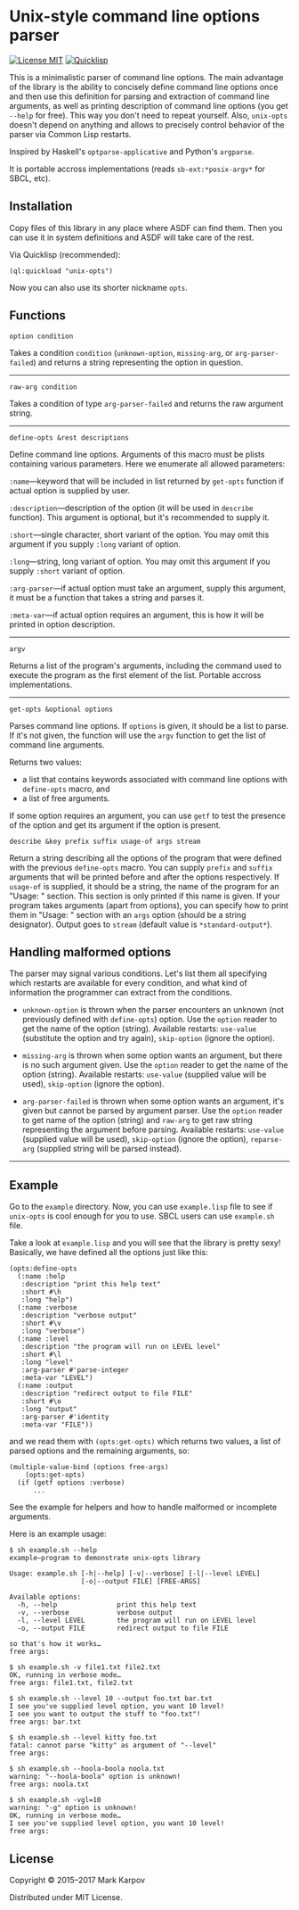 # Unix-style command line options parser

[![License MIT](https://img.shields.io/badge/license-MIT-green.svg)](http://opensource.org/licenses/MIT)
[![Quicklisp](http://quickdocs.org/badge/unix-opts.svg)](http://quickdocs.org/unix-opts/)

This is a minimalistic parser of command line options. The main advantage of
the library is the ability to concisely define command line options once and
then use this definition for parsing and extraction of command line
arguments, as well as printing description of command line options (you get
`--help` for free). This way you don't need to repeat yourself. Also,
`unix-opts` doesn't depend on anything and allows to precisely control
behavior of the parser via Common Lisp restarts.

Inspired by Haskell's `optparse-applicative` and Python's `argparse`.

It is portable accross implementations (reads `sb-ext:*posix-argv*`
for SBCL, etc).

## Installation

Copy files of this library in any place where ASDF can find them. Then you
can use it in system definitions and ASDF will take care of the rest.

Via Quicklisp (recommended):

```common-lisp
(ql:quickload "unix-opts")
```

Now you can also use its shorter nickname `opts`.


## Functions

```
option condition
```

Takes a condition `condition` (`unknown-option`, `missing-arg`, or
`arg-parser-failed`) and returns a string representing the option in question.

----

```
raw-arg condition
```

Takes a condition of type `arg-parser-failed` and returns the raw argument string.

----

```
define-opts &rest descriptions
```

Define command line options. Arguments of this macro must be plists
containing various parameters. Here we enumerate all allowed parameters:

`:name`—keyword that will be included in list returned by `get-opts`
function if actual option is supplied by user.

`:description`—description of the option (it will be used in `describe`
function). This argument is optional, but it's recommended to supply it.

`:short`—single character, short variant of the option. You may omit this
argument if you supply `:long` variant of option.

`:long`—string, long variant of option. You may omit this argument if you
supply `:short` variant of option.

`:arg-parser`—if actual option must take an argument, supply this argument,
it must be a function that takes a string and parses it.

`:meta-var`—if actual option requires an argument, this is how it will be
printed in option description.

----

```
argv
```

Returns a list of the program's arguments, including the command used to execute the
program as the first element of the list.  Portable accross implementations.

----

```
get-opts &optional options
```

Parses command line options. If `options` is given, it should be a list to
parse. If it's not given, the function will use the `argv` function to get the
list of command line arguments.

Returns two values:
- a list that contains keywords associated with command line options
  with `define-opts` macro, and
- a list of free arguments.

If some option requires an argument, you can use `getf` to test the
presence of the option and get its argument if the option is present.

```
describe &key prefix suffix usage-of args stream
```

Return a string describing all the options of the program that were defined with
the previous `define-opts` macro. You can supply `prefix` and `suffix`
arguments that will be printed before and after the options respectively. If
`usage-of` is supplied, it should be a string, the name of the program for an
"Usage: " section. This section is only printed if this name is given. If
your program takes arguments (apart from options), you can specify how to
print them in "Usage: " section with an `args` option (should be a string
designator). Output goes to `stream` (default value is `*standard-output*`).

Handling malformed options
--------------------------

The parser may signal various conditions. Let's list them all specifying
which restarts are available for every condition, and what kind of
information the programmer can extract from the conditions.

- `unknown-option` is thrown when the parser encounters an unknown (not previously
defined with `define-opts`) option. Use the `option` reader to get the name of
the option (string). Available restarts: `use-value` (substitute the option
and try again), `skip-option` (ignore the option).

- `missing-arg` is thrown when some option wants an argument, but there is no
such argument given. Use the `option` reader to get the name of the option
(string). Available restarts: `use-value` (supplied value will be used),
`skip-option` (ignore the option).

- `arg-parser-failed` is thrown when some option wants an argument, it's given
but cannot be parsed by argument parser. Use the `option` reader to get name
of the option (string) and `raw-arg` to get raw string representing the
argument before parsing. Available restarts: `use-value` (supplied value
will be used), `skip-option` (ignore the option), `reparse-arg` (supplied
string will be parsed instead).

----

## Example

Go to the `example` directory. Now, you can use `example.lisp` file to see if
`unix-opts` is cool enough for you to use. SBCL users can use `example.sh`
file.


Take a look at `example.lisp` and you will see that the library is pretty
sexy! Basically, we have defined all the options just like this:

```common-lisp
(opts:define-opts
  (:name :help
   :description "print this help text"
   :short #\h
   :long "help")
  (:name :verbose
   :description "verbose output"
   :short #\v
   :long "verbose")
  (:name :level
   :description "the program will run on LEVEL level"
   :short #\l
   :long "level"
   :arg-parser #'parse-integer
   :meta-var "LEVEL")
  (:name :output
   :description "redirect output to file FILE"
   :short #\o
   :long "output"
   :arg-parser #'identity
   :meta-var "FILE"))
```

and we read them with `(opts:get-opts)` which returns two values, a
list of parsed options and the remaining arguments, so:

```
(multiple-value-bind (options free-args)
    (opts:get-opts)
  (if (getf options :verbose)
      ...
```

See the example for helpers and how to handle malformed or incomplete arguments.

Here is an example usage:

```
$ sh example.sh --help
example—program to demonstrate unix-opts library

Usage: example.sh [-h|--help] [-v|--verbose] [-l|--level LEVEL]
                  [-o|--output FILE] [FREE-ARGS]

Available options:
  -h, --help               print this help text
  -v, --verbose            verbose output
  -l, --level LEVEL        the program will run on LEVEL level
  -o, --output FILE        redirect output to file FILE

so that's how it works…
free args:

$ sh example.sh -v file1.txt file2.txt
OK, running in verbose mode…
free args: file1.txt, file2.txt

$ sh example.sh --level 10 --output foo.txt bar.txt
I see you've supplied level option, you want 10 level!
I see you want to output the stuff to "foo.txt"!
free args: bar.txt

$ sh example.sh --level kitty foo.txt
fatal: cannot parse "kitty" as argument of "--level"
free args:

$ sh example.sh --hoola-boola noola.txt
warning: "--hoola-boola" option is unknown!
free args: noola.txt

$ sh example.sh -vgl=10
warning: "-g" option is unknown!
OK, running in verbose mode…
I see you've supplied level option, you want 10 level!
free args:
```
## License

Copyright © 2015–2017 Mark Karpov

Distributed under MIT License.
